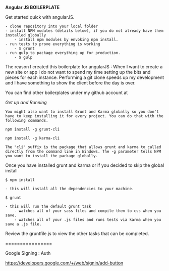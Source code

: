 **Angular JS BOILERPLATE**

Get started quick with angularJS.

	- clone repository into your local folder
	- install NPM modules (details below), if you do not already have them installed globally
		- install npm modules by envoking npm install.
	- run tests to prove everything is working
		- $ grunt
	- run gulp to package everything up for production.
		- $ gulp

The reason I created this boilerplate for angularJS : When I want to create a new site or app I do not want to spend my time setting up the bits and pieces for each instance. Performing a git clone speeds up my development and I have something to show the client before the day is over.

You can find other boilerplates under my github account at 

*Get up and Running*

	You might also want to install Grunt and Karma globally so you don't have to keep installing it for every project. You can do that with the following commands.

	npm install -g grunt-cli

	npm install -g karma-cli

	The "cli" suffix is the package that allows grunt and karma to called directly from the command line in Windows. The -g parameter tells NPM you want to install the package globally.

Once you have installed grunt and karma or if you decided to skip the global install

	$ npm install

	- this will install all the dependencies to your machine.

	$ grunt

	- this will run the default grunt task
		- watches all of your sass files and compile them to css when you save.
		- watches all of your .js files and runs tests via karma when you save a .js file.

Review the gruntfile.js to view the other tasks that can be completed.

================

Google Signing : Auth

https://developers.google.com/+/web/signin/add-button



